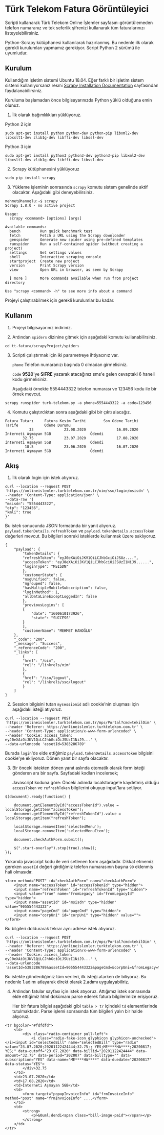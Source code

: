 # Türk Telekom Fatura Görüntüleyici

Scripti kullanarak Türk Telekom Online İşlemler sayfasını görüntülemeden telefon numaranız ve tek seferlik şifrenizi kullanarak tüm faturalarınızı listeyelebilirsiniz.

Python-Scrapy kütüphanesi kullanılarak hazırlanmış. Bu nedenle ilk olarak gerekli kurulumları yapmamız gerekiyor. Script Python 2 sürümü ile uyumludur.



## Kurulum

Kullandığım işletim sistemi Ubuntu 18.04. Eğer farklı bir işletim sistem sistemi kullanıyorsanız resmi [Scrapy Installation Documentation] sayfasından faydalanabilirsiniz. 

Kuruluma başlamadan önce bilgisayarınızda Python yüklü olduğuna emin olunuz.

1. İlk olarak bağımlılıkları yüklüyoruz.

Python 2 için 

```
sudo apt-get install python python-dev python-pip libxml2-dev libxslt1-dev zlib1g-dev libffi-dev libssl-dev
```
   
Python 3 için 

```
sudo apt-get install python3 python3-dev python3-pip libxml2-dev libxslt1-dev zlib1g-dev libffi-dev libssl-dev
```
   
2. Scrapy kütüphanesini yüklüyoruz

```
sudo pip install scrapy
```

3. Yükleme işleminin sonrasında `scrapy` komutu sistem genelinde aktif olacaktır. Aşağıdaki gibi deneyebilirsiniz.

```
mehmet@hanoglu:~$ scrapy
Scrapy 1.8.0 - no active project

Usage:
  scrapy <command> [options] [args]

Available commands:
  bench         Run quick benchmark test
  fetch         Fetch a URL using the Scrapy downloader
  genspider     Generate new spider using pre-defined templates
  runspider     Run a self-contained spider (without creating a project)
  settings      Get settings values
  shell         Interactive scraping console
  startproject  Create new project
  version       Print Scrapy version
  view          Open URL in browser, as seen by Scrapy

  [ more ]      More commands available when run from project directory

Use "scrapy <command> -h" to see more info about a command
```

Projeyi çalıştırabilmek için gerekli kurulumlar bu kadar. 



## Kullanım

1. Projeyi bilgisayarınız indiriniz.

2. Ardından `spiders` dizinine gitmek için aşağıdaki komutu kullanabilirsiniz.

```
cd tt-fatura/scrapyProject/spiders
```

3. Scripti çalıştırmak için iki parametreye ihtiyacınız var. 

   `phone` Telefon numaranızı başında 0 olmadan girmelisiniz.

   `code` **9520**'ye **SIFRE** yazarak atacağınız sms'e gelen cevaptaki 6 haneli kodu girmelisiniz.

   Aşağıdaki örnekte 5554443322 telefon numarası ve 123456 kodu ile bir örnek mevcut.

```
scrapy runspider turk-telekom.py -a phone=5554443322 -a code=123456
```

4. Komutu çalıştırdıktan sonra aşağıdaki gibi bir çıktı alacağız.

```
Fatura Tutarı     Fatura Kesim Tarihi        Son Ödeme Tarihi                  Tarife            Ödeme Durumu
           33              23.08.2020              16.09.2020   İnterneti Aşmayan 5GB                  Ödendi
        32.75              23.07.2020              17.08.2020   İnterneti Aşmayan 5GB                  Ödendi
         10.5              23.06.2020              16.07.2020   İnterneti Aşmayan 5GB                  Ödendi
```



## Akış

1. İlk olarak login için istek atıyoruz.

```
curl --location --request POST 'https://onlineislemler.turktelekom.com.tr/oim/sso/login/msisdn' \
--header 'Content-Type: application/json' \
--data-raw '{
"msisdn": "5554443322",
"otp": "123456",
"kmli": true
}'
```

   Bu istek sonucunda JSON formatında bir yanıt alıyoruz. `payload.tokenDetails.refreshToken` ve `payload.tokenDetails.accessToken` değerleri mevcut. Bu bilgileri sonraki isteklerde kullanmak üzere saklıyoruz.

```
{
	"payload": {
		"tokenDetails": {
		"refreshToken": "eyJ0eXAiOiJKV1QiLCJhbGciOiJSUz....",
		"accessToken": "eyJ0eXAiOiJKV1QiLCJhbGciOiJSUzI1NiJ9......",
		"loginType": "MSISDN"
		},
		"customerState": {
		"msgUnified": false,
		"mgrouped": false,
		"hasMultipleMobileSubscription": false,
		"loginMethod": 1,
		"allDataLineExceptLoggedIn": false
		},
		"previousLogins": [
		{
			"date": "1600610173926",
			"state": "SUCCESS"
		}
		],
		"customerName": "MEHMET HANOĞLU"
	},
	"_code": "200",
	"_message": "Success",
	"_referenceCode": "200",
	"_links": [
		{
		"href": "/oim",
		"rel": "/linkrels/oim"
		},
		{
		"href": "/sso/logout",
		"rel": "/linkrels/sso/logout"
		}
	]
}
```


2. Session bilgisini tutan `mysessionid` adlı cookie'nin oluşması için aşağıdaki isteği atıyoruz.

```
curl --location --request POST 'https://onlineislemler.turktelekom.com.tr/mps/Portal?cmd=tekilOim' \
--header 'Referer: https://onlineislemler.turktelekom.com.tr' \
--header 'Content-Type: application/x-www-form-urlencoded' \
--header 'Cookie: access_token: eyJ0eXAiOiJKV1QiLCJhbGciOiJSUzI1NiJ9...' \
--data-urlencode 'assetId=5383286789'
```

   Burada `login`'de elde ettiğimiz `payload.tokenDetails.accessToken` bilgisini cookie'ye ekliyoruz. Dönen yanıt bir sayfa olacaktır.

   

3. Bir önceki istekten dönen yanıt aslında otomatik olarak form isteği gönderen ara bir sayfa. Sayfadaki kodları incelersek;

   Javascript koduna göre: Önceki adımda localstorage'e kaydetmiş olduğu `accessToken` ve `refreshToken`  bilgilerini okuyup input'lara setliyor.

```
$(document).ready(function() {

	document.getElementById("accessTokenId").value = localStorage.getItem("accessToken");
	document.getElementById("refreshTokenId").value = localStorage.getItem("refreshToken");

	localStorage.removeItem('selectedMenu');
	localStorage.removeItem('selectedMenuItem');

	document.checkAuthForm.submit();

	$(".start-overlay").stop(true).show();
});
```

   Yukarıda javascript kodu ile veri setlenen form aşağıdadır. Dikkat etmemiz gereken `assetId` değeri girdiğimiz telefon numarasının başına `90` eklenmiş hali olmasıdır.

```
<form method="POST" id="checkAuthForm" name="checkAuthForm">
	<input name="accessToken" id="accessTokenId" type="hidden">
	<input name="refreshToken" id="refreshTokenId" type="hidden">
	<input value="true" name="fromLegacy" id="fromLegacyId" type="hidden">
	<input name="assetId" id="msisdn" type="hidden" value="905554443322">
	<input name="pageCmd" id="pageCmd" type="hidden">
	<input name="corpUni" id="corpUni" type="hidden" value="">
</form>
```
   
   Bu bilgileri doldurarak tekrar aynı adrese istek atıyoruz.

```
curl --location --request POST 'https://onlineislemler.turktelekom.com.tr/mps/Portal?cmd=tekilOim' \
--header 'Referer: https://onlineislemler.turktelekom.com.tr' \
--header 'Content-Type: application/x-www-form-urlencoded' \
--header 'Cookie: access_token: eyJ0eXAiOiJKV1QiLCJhbGciOiJSUzI1NiJ9...' \
--data-urlencode 'assetId=5383286789&assetId=905554443322&pageCmd=&corpUni=&fromLegacy=true&refreshToken=eyJ0eXAiOiJKV1QiLCJhbGciOiJSUz....&accessToken=eyJ0eXAiOiJKV1QiLCJhbGciOiJSUzI1NiJ9...'
```
   
   Bu istekte gönderdiğimiz tüm verileri, ilk isteği atarken de biliyoruz. Bu nedenle 1.adımı atlayarak direkt olarak 2.adımı uygulayabiliriz.



4. Ardından fatular sayfası için istek atıyoruz. Attığımız istek sonrasında elde ettiğimiz html dokümanı parse ederek fatura bilgilerimize erişiyoruz.

   Her bir fatura bilgisi aşağıdaki gibi `table > tr` içindeki `td` elementlerinde tutulmaktadır. Parse işlemi sonrasında tüm bilgileri yalın bir halde alıyoruz.
   

```
<tr bgcolor="#fdfdfd">
	<td>
		<div class="radio-container pull-left">
			<i class="radio-fake-icon glyphicon glyphicon-unchecked"></i><input id="selectedBill" name="selectedBill" type="radio" value="23.07.2020;20201122424444;32.75;; YES;ME****HA****;20200817; YES;" data-cutoff="23.07.2020" data-billid="20201122424444" data-amount="32.75" data-period="202007" data-billtype="" data-subscription="YES" data-name="ME****HA****" data-duedate="20200817" data-status="YES">
		</div>32.75
	</td>
	<td>23.07.2020</td>
	<td>17.08.2020</td>
	<td>İnterneti Aşmayan 5GB</td>
	<td>
		<form target="popupInvoiceInfo" id="frmInvoiceInfo" method="post" name="frmInvoiceInfo" ....</form>
	</td>
	<td>
		<strong>
			<p>&Ouml;dendi<span class="bill-image-paid"></span></p>
		</strong>
	</td>
</tr>
```


[Scrapy Installation Documentation]: https://docs.scrapy.org/en/latest/intro/install.html

